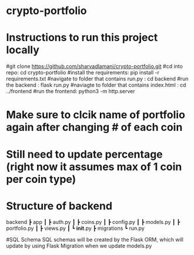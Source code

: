 # crypto-portfolio

# Instructions to run this project locally
#git clone https://github.com/sharvadlamani/crypto-portfolio.git
#cd into repo: cd crypto-portfolio
#install the requirements: pip install -r requirements.txt
#navigate to folder that contains run.py : cd backend
#run the backend : flask run.py
#naviagte to folder that contains index.html : cd ../frontend
#run the frontend: python3 -m http.server

# Make sure to clcik name of portfolio again after changing # of each coin
# Still need to update percentage (right now it assumes max of 1 coin per coin type)



# Structure of backend
backend
 ┣ app
 ┃ ┣ auth.py
 ┃ ┣ coins.py
 ┃ ┣ config.py
 ┃ ┣ models.py
 ┃ ┣ portfolio.py
 ┃ ┣ views.py
 ┃ ┗ __init__.py
 ┣ migrations
 ┗ run.py

#SQL Schema
SQL schemas will be created by the Flask ORM, which will update by using Flask Migration when we update models.py

 #